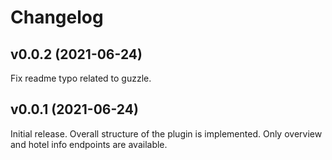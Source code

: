 # Changelog

## v0.0.2 (2021-06-24)

Fix readme typo related to guzzle.

## v0.0.1 (2021-06-24)

Initial release. Overall structure of the plugin is implemented. Only overview and hotel info endpoints are available.
